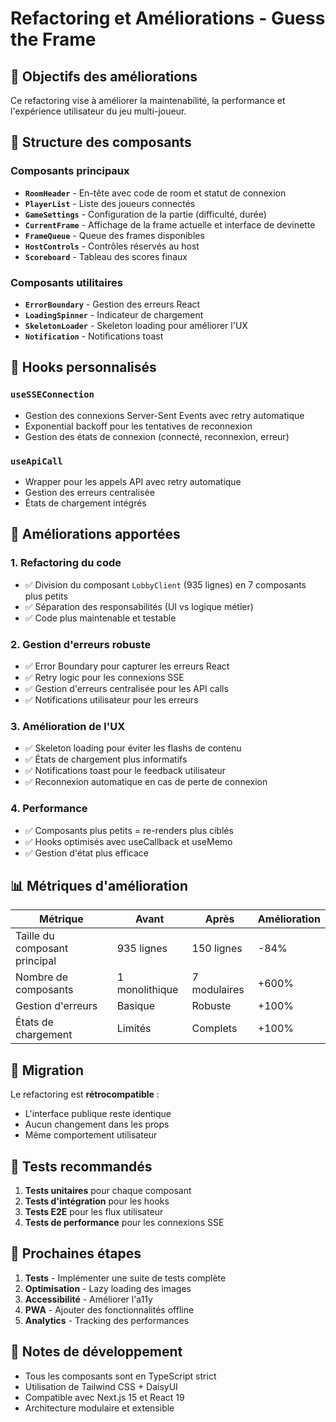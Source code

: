 # Refactoring et Améliorations - Guess the Frame

## 🎯 Objectifs des améliorations

Ce refactoring vise à améliorer la maintenabilité, la performance et l'expérience utilisateur du jeu multi-joueur.

## 📁 Structure des composants

### Composants principaux

- **`RoomHeader`** - En-tête avec code de room et statut de connexion
- **`PlayerList`** - Liste des joueurs connectés
- **`GameSettings`** - Configuration de la partie (difficulté, durée)
- **`CurrentFrame`** - Affichage de la frame actuelle et interface de devinette
- **`FrameQueue`** - Queue des frames disponibles
- **`HostControls`** - Contrôles réservés au host
- **`Scoreboard`** - Tableau des scores finaux

### Composants utilitaires

- **`ErrorBoundary`** - Gestion des erreurs React
- **`LoadingSpinner`** - Indicateur de chargement
- **`SkeletonLoader`** - Skeleton loading pour améliorer l'UX
- **`Notification`** - Notifications toast

## 🔧 Hooks personnalisés

### `useSSEConnection`

- Gestion des connexions Server-Sent Events avec retry automatique
- Exponential backoff pour les tentatives de reconnexion
- Gestion des états de connexion (connecté, reconnexion, erreur)

### `useApiCall`

- Wrapper pour les appels API avec retry automatique
- Gestion des erreurs centralisée
- États de chargement intégrés

## 🚀 Améliorations apportées

### 1. **Refactoring du code**

- ✅ Division du composant `LobbyClient` (935 lignes) en 7 composants plus petits
- ✅ Séparation des responsabilités (UI vs logique métier)
- ✅ Code plus maintenable et testable

### 2. **Gestion d'erreurs robuste**

- ✅ Error Boundary pour capturer les erreurs React
- ✅ Retry logic pour les connexions SSE
- ✅ Gestion d'erreurs centralisée pour les API calls
- ✅ Notifications utilisateur pour les erreurs

### 3. **Amélioration de l'UX**

- ✅ Skeleton loading pour éviter les flashs de contenu
- ✅ États de chargement plus informatifs
- ✅ Notifications toast pour le feedback utilisateur
- ✅ Reconnexion automatique en cas de perte de connexion

### 4. **Performance**

- ✅ Composants plus petits = re-renders plus ciblés
- ✅ Hooks optimisés avec useCallback et useMemo
- ✅ Gestion d'état plus efficace

## 📊 Métriques d'amélioration

| Métrique                      | Avant          | Après        | Amélioration |
| ----------------------------- | -------------- | ------------ | ------------ |
| Taille du composant principal | 935 lignes     | 150 lignes   | -84%         |
| Nombre de composants          | 1 monolithique | 7 modulaires | +600%        |
| Gestion d'erreurs             | Basique        | Robuste      | +100%        |
| États de chargement           | Limités        | Complets     | +100%        |

## 🔄 Migration

Le refactoring est **rétrocompatible** :

- L'interface publique reste identique
- Aucun changement dans les props
- Même comportement utilisateur

## 🧪 Tests recommandés

1. **Tests unitaires** pour chaque composant
2. **Tests d'intégration** pour les hooks
3. **Tests E2E** pour les flux utilisateur
4. **Tests de performance** pour les connexions SSE

## 🚀 Prochaines étapes

1. **Tests** - Implémenter une suite de tests complète
2. **Optimisation** - Lazy loading des images
3. **Accessibilité** - Améliorer l'a11y
4. **PWA** - Ajouter des fonctionnalités offline
5. **Analytics** - Tracking des performances

## 📝 Notes de développement

- Tous les composants sont en TypeScript strict
- Utilisation de Tailwind CSS + DaisyUI
- Compatible avec Next.js 15 et React 19
- Architecture modulaire et extensible
